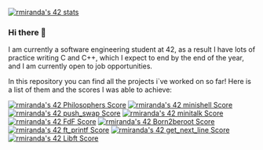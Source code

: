 [![rmiranda's 42 stats](https://badge42.vercel.app/api/v2/cl1oab9d0004009l1se6uf3v4/stats?cursusId=21&coalitionId=undefined)](https://github.com/JaeSeoKim/badge42)
### Hi there 👋
I am currently a software engineering student at 42, as a result I have lots of practice writing C and C++, which I expect to end by the end of the year, and I am currently open to job opportunities.

In this repository you can find all the projects i`ve worked on so far! Here is a list of them and the scores I was able to achieve:

[![rmiranda's 42 Philosophers Score](https://badge42.vercel.app/api/v2/cl1oab9d0004009l1se6uf3v4/project/3113615)](https://github.com/JaeSeoKim/badge42)
[![rmiranda's 42 minishell Score](https://badge42.vercel.app/api/v2/cl1oab9d0004009l1se6uf3v4/project/3015836)](https://github.com/JaeSeoKim/badge42)
[![rmiranda's 42 push_swap Score](https://badge42.vercel.app/api/v2/cl1oab9d0004009l1se6uf3v4/project/2879381)](https://github.com/JaeSeoKim/badge42)
[![rmiranda's 42 minitalk Score](https://badge42.vercel.app/api/v2/cl1oab9d0004009l1se6uf3v4/project/2862307)](https://github.com/JaeSeoKim/badge42)
[![rmiranda's 42 FdF Score](https://badge42.vercel.app/api/v2/cl1oab9d0004009l1se6uf3v4/project/2741702)](https://github.com/JaeSeoKim/badge42)
[![rmiranda's 42 Born2beroot Score](https://badge42.vercel.app/api/v2/cl1oab9d0004009l1se6uf3v4/project/2718191)](https://github.com/JaeSeoKim/badge42)
[![rmiranda's 42 ft_printf Score](https://badge42.vercel.app/api/v2/cl1oab9d0004009l1se6uf3v4/project/2603039)](https://github.com/JaeSeoKim/badge42)
[![rmiranda's 42 get_next_line Score](https://badge42.vercel.app/api/v2/cl1oab9d0004009l1se6uf3v4/project/2590999)](https://github.com/JaeSeoKim/badge42)
[![rmiranda's 42 Libft Score](https://badge42.vercel.app/api/v2/cl1oab9d0004009l1se6uf3v4/project/2551622)](https://github.com/JaeSeoKim/badge42)


<!--
**re-miranda/re-miranda** is a ✨ _special_ ✨ repository because its `README.md` (this file) appears on your GitHub profile.

Here are some ideas to get you started:

- 🔭 I’m currently working on ...
- 🌱 I’m currently learning ...
- 👯 I’m looking to collaborate on ...
- 🤔 I’m looking for help with ...
- 💬 Ask me about ...
- 📫 How to reach me: ...
- 😄 Pronouns: ...
- ⚡ Fun fact: ...
-->
